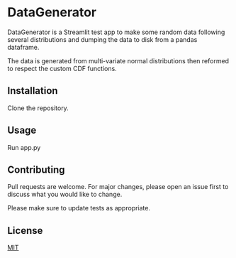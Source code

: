 # DataGenerator

DataGenerator is a Streamlit test app to make some random data following several distributions and
dumping the data to disk from a pandas dataframe. 

The data is generated from multi-variate normal distributions then reformed to 
respect the custom CDF functions.

## Installation

Clone the repository.

## Usage

Run app.py

## Contributing

Pull requests are welcome. For major changes, please open an issue first
to discuss what you would like to change.

Please make sure to update tests as appropriate.

## License

[MIT](https://choosealicense.com/licenses/mit/)
